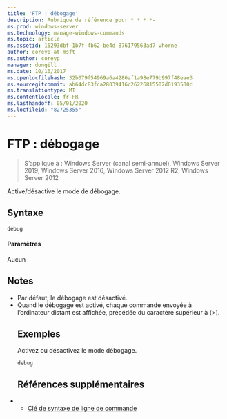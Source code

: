 ```yaml
---
title: 'FTP : débogage'
description: Rubrique de référence pour * * * *-
ms.prod: windows-server
ms.technology: manage-windows-commands
ms.topic: article
ms.assetid: 16293dbf-1b7f-4b62-be4d-876179563ad7 vhorne
author: coreyp-at-msft
ms.author: coreyp
manager: dongill
ms.date: 10/16/2017
ms.openlocfilehash: 32b079f54969a6a4286af1a98e779b997f48eae3
ms.sourcegitcommit: ab64dc83fca28039416c26226815502d0193500c
ms.translationtype: MT
ms.contentlocale: fr-FR
ms.lasthandoff: 05/01/2020
ms.locfileid: "82725355"
---
```

# <a name="ftpdebug"></a>FTP : débogage

> S’applique à : Windows Server (canal semi-annuel), Windows Server 2019, Windows Server 2016, Windows Server 2012 R2, Windows Server 2012

Active/désactive le mode de débogage.   
## <a name="syntax"></a>Syntaxe  
```  
debug  
```  
#### <a name="parameters"></a>Paramètres  
Aucun  
## <a name="remarks"></a>Notes   
- Par défaut, le débogage est désactivé.  
- Quand le débogage est activé, chaque commande envoyée à l’ordinateur distant est affichée, précédée du caractère supérieur à (>).  
  ## <a name="examples"></a>Exemples  
  Activez ou désactivez le mode débogage.  
  ```  
  debug  
  ```  
  ## <a name="additional-references"></a>Références supplémentaires  
- - [Clé de syntaxe de ligne de commande](command-line-syntax-key.md)  
